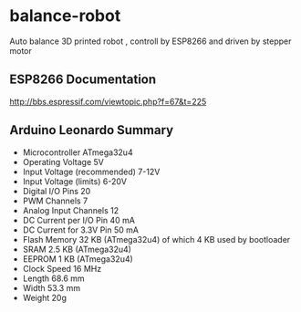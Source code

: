 # balance-robot
Auto balance 3D printed robot , controll by ESP8266 and driven by stepper motor



## ESP8266 Documentation
http://bbs.espressif.com/viewtopic.php?f=67&t=225

## Arduino Leonardo Summary
* Microcontroller	ATmega32u4
* Operating Voltage	5V
* Input Voltage (recommended)	7-12V
* Input Voltage (limits)	6-20V
* Digital I/O Pins	20
* PWM Channels	7
* Analog Input Channels	12
* DC Current per I/O Pin	40 mA
* DC Current for 3.3V Pin	50 mA
* Flash Memory	32 KB (ATmega32u4) of which 4 KB used by bootloader
* SRAM	2.5 KB (ATmega32u4)
* EEPROM	1 KB (ATmega32u4)
* Clock Speed	16 MHz
* Length	68.6 mm
* Width	53.3 mm
* Weight	20g